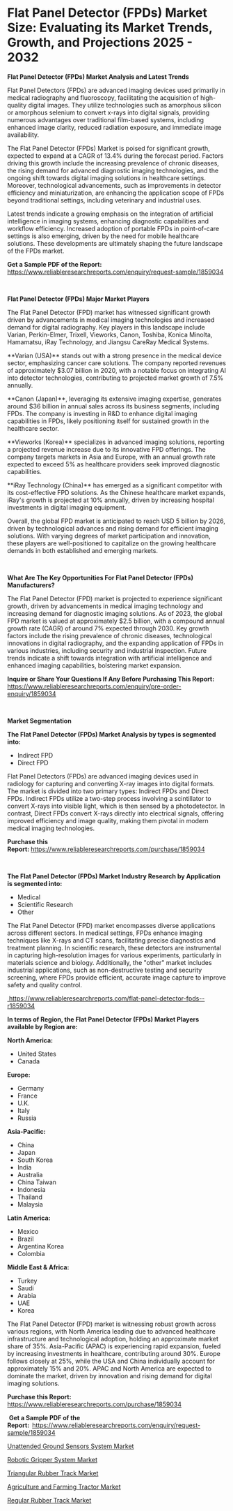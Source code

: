 <p><h1>Flat Panel Detector (FPDs) Market Size: Evaluating its Market Trends, Growth, and Projections 2025 - 2032</h1></p><p><strong>Flat Panel Detector (FPDs) Market Analysis and Latest Trends</strong></p>
<p><p>Flat Panel Detectors (FPDs) are advanced imaging devices used primarily in medical radiography and fluoroscopy, facilitating the acquisition of high-quality digital images. They utilize technologies such as amorphous silicon or amorphous selenium to convert x-rays into digital signals, providing numerous advantages over traditional film-based systems, including enhanced image clarity, reduced radiation exposure, and immediate image availability.</p><p>The Flat Panel Detector (FPDs) Market is poised for significant growth, expected to expand at a CAGR of 13.4% during the forecast period. Factors driving this growth include the increasing prevalence of chronic diseases, the rising demand for advanced diagnostic imaging technologies, and the ongoing shift towards digital imaging solutions in healthcare settings. Moreover, technological advancements, such as improvements in detector efficiency and miniaturization, are enhancing the application scope of FPDs beyond traditional settings, including veterinary and industrial uses.</p><p>Latest trends indicate a growing emphasis on the integration of artificial intelligence in imaging systems, enhancing diagnostic capabilities and workflow efficiency. Increased adoption of portable FPDs in point-of-care settings is also emerging, driven by the need for mobile healthcare solutions. These developments are ultimately shaping the future landscape of the FPDs market.</p></p>
<p><strong>Get a Sample PDF of the Report:&nbsp;</strong> <a href="https://www.reliableresearchreports.com/enquiry/request-sample/1859034?utm_campaign=7&utm_medium=2&utm_source=Github&utm_content=ia&utm_term=12042025&utm_id=flat-panel-detector-fpds">https://www.reliableresearchreports.com/enquiry/request-sample/1859034</a></p>
<p>&nbsp;</p>
<p><strong>Flat Panel Detector (FPDs) Major Market Players</strong></p>
<p><p>The Flat Panel Detector (FPD) market has witnessed significant growth driven by advancements in medical imaging technologies and increased demand for digital radiography. Key players in this landscape include Varian, Perkin-Elmer, Trixell, Vieworks, Canon, Toshiba, Konica Minolta, Hamamatsu, iRay Technology, and Jiangsu CareRay Medical Systems.</p><p>**Varian (USA)** stands out with a strong presence in the medical device sector, emphasizing cancer care solutions. The company reported revenues of approximately $3.07 billion in 2020, with a notable focus on integrating AI into detector technologies, contributing to projected market growth of 7.5% annually.</p><p>**Canon (Japan)**, leveraging its extensive imaging expertise, generates around $36 billion in annual sales across its business segments, including FPDs. The company is investing in R&D to enhance digital imaging capabilities in FPDs, likely positioning itself for sustained growth in the healthcare sector.</p><p>**Vieworks (Korea)** specializes in advanced imaging solutions, reporting a projected revenue increase due to its innovative FPD offerings. The company targets markets in Asia and Europe, with an annual growth rate expected to exceed 5% as healthcare providers seek improved diagnostic capabilities.</p><p>**iRay Technology (China)** has emerged as a significant competitor with its cost-effective FPD solutions. As the Chinese healthcare market expands, iRay's growth is projected at 10% annually, driven by increasing hospital investments in digital imaging equipment.</p><p>Overall, the global FPD market is anticipated to reach USD 5 billion by 2026, driven by technological advances and rising demand for efficient imaging solutions. With varying degrees of market participation and innovation, these players are well-positioned to capitalize on the growing healthcare demands in both established and emerging markets.</p></p>
<p>&nbsp;</p>
<p><strong>What Are The Key Opportunities For Flat Panel Detector (FPDs) Manufacturers?</strong></p>
<p><p>The Flat Panel Detector (FPD) market is projected to experience significant growth, driven by advancements in medical imaging technology and increasing demand for diagnostic imaging solutions. As of 2023, the global FPD market is valued at approximately $2.5 billion, with a compound annual growth rate (CAGR) of around 7% expected through 2030. Key growth factors include the rising prevalence of chronic diseases, technological innovations in digital radiography, and the expanding application of FPDs in various industries, including security and industrial inspection. Future trends indicate a shift towards integration with artificial intelligence and enhanced imaging capabilities, bolstering market expansion.</p></p>
<p><strong>Inquire or Share Your Questions If Any Before Purchasing This Report:</strong> <a href="https://www.reliableresearchreports.com/enquiry/pre-order-enquiry/1859034?utm_campaign=7&utm_medium=2&utm_source=Github&utm_content=ia&utm_term=12042025&utm_id=flat-panel-detector-fpds">https://www.reliableresearchreports.com/enquiry/pre-order-enquiry/1859034</a></p>
<p>&nbsp;</p>
<p><strong>Market Segmentation</strong></p>
<p><strong>The Flat Panel Detector (FPDs) Market Analysis by types is segmented into:</strong></p>
<p><ul><li>Indirect FPD</li><li>Direct FPD</li></ul></p>
<p><p>Flat Panel Detectors (FPDs) are advanced imaging devices used in radiology for capturing and converting X-ray images into digital formats. The market is divided into two primary types: Indirect FPDs and Direct FPDs. Indirect FPDs utilize a two-step process involving a scintillator to convert X-rays into visible light, which is then sensed by a photodetector. In contrast, Direct FPDs convert X-rays directly into electrical signals, offering improved efficiency and image quality, making them pivotal in modern medical imaging technologies.</p></p>
<p><strong>Purchase this Report:&nbsp;</strong><a href="https://www.reliableresearchreports.com/purchase/1859034?utm_campaign=7&utm_medium=2&utm_source=Github&utm_content=ia&utm_term=12042025&utm_id=flat-panel-detector-fpds">https://www.reliableresearchreports.com/purchase/1859034</a></p>
<p>&nbsp;</p>
<p><strong>The Flat Panel Detector (FPDs) Market Industry Research by Application is segmented into:</strong></p>
<p><ul><li>Medical</li><li>Scientific Research</li><li>Other</li></ul></p>
<p><p>The Flat Panel Detector (FPD) market encompasses diverse applications across different sectors. In medical settings, FPDs enhance imaging techniques like X-rays and CT scans, facilitating precise diagnostics and treatment planning. In scientific research, these detectors are instrumental in capturing high-resolution images for various experiments, particularly in materials science and biology. Additionally, the "other" market includes industrial applications, such as non-destructive testing and security screening, where FPDs provide efficient, accurate image capture to improve safety and quality control.</p></p>
<p><a href="https://www.reliableresearchreports.com/flat-panel-detector-fpds--r1859034?utm_campaign=7&utm_medium=2&utm_source=Github&utm_content=ia&utm_term=12042025&utm_id=flat-panel-detector-fpds">&nbsp;https://www.reliableresearchreports.com/flat-panel-detector-fpds--r1859034</a></p>
<p><strong>In terms of Region, the Flat Panel Detector (FPDs) Market Players available by Region are:</strong></p>
<p>
    <p> <strong> North America: </strong>
        <ul>
            <li>United States</li>
            <li>Canada</li>
        </ul>
        </p> 
    <p> <strong> Europe: </strong>
        <ul>
            <li>Germany</li>
            <li>France</li>
            <li>U.K.</li>
            <li>Italy</li>
            <li>Russia</li>
        </ul>
        </p> 
    <p> <strong> Asia-Pacific: </strong>
        <ul>
            <li>China</li>
            <li>Japan</li>
            <li>South Korea</li>
            <li>India</li>
            <li>Australia</li>
            <li>China Taiwan</li>
            <li>Indonesia</li>
            <li>Thailand</li>
            <li>Malaysia</li>
        </ul>
        </p> 
    <p> <strong> Latin America: </strong>
        <ul>
            <li>Mexico</li>
            <li>Brazil</li>
            <li>Argentina Korea</li>
            <li>Colombia</li>
        </ul>
        </p> 
    <p> <strong> Middle East & Africa: </strong>
        <ul>
            <li>Turkey</li>
            <li>Saudi</li>
            <li>Arabia</li>
            <li>UAE</li>
            <li>Korea</li>
        </ul>
    </p>
    </p>
<p><p>The Flat Panel Detector (FPD) market is witnessing robust growth across various regions, with North America leading due to advanced healthcare infrastructure and technological adoption, holding an approximate market share of 35%. Asia-Pacific (APAC) is experiencing rapid expansion, fueled by increasing investments in healthcare, contributing around 30%. Europe follows closely at 25%, while the USA and China individually account for approximately 15% and 20%. APAC and North America are expected to dominate the market, driven by innovation and rising demand for digital imaging solutions.</p></p>
<p><strong>Purchase this Report: </strong><a href="https://www.reliableresearchreports.com/purchase/1859034?utm_campaign=7&utm_medium=2&utm_source=Github&utm_content=ia&utm_term=12042025&utm_id=flat-panel-detector-fpds">https://www.reliableresearchreports.com/purchase/1859034</a></p>
<p>&nbsp;<strong>Get a Sample PDF of the Report:&nbsp;&nbsp;</strong><a href="https://www.reliableresearchreports.com/enquiry/request-sample/1859034?utm_campaign=7&utm_medium=2&utm_source=Github&utm_content=ia&utm_term=12042025&utm_id=flat-panel-detector-fpds">https://www.reliableresearchreports.com/enquiry/request-sample/1859034</a></p>
<p><strong></strong></p>
<p><p><a href="https://github.com/supashcriana/Market-Research-Report-List-1/blob/main/unattended-ground-sensors-system-market.md?utm_campaign=7&utm_medium=2&utm_source=Github&utm_content=ia&utm_term=12042025&utm_id=flat-panel-detector-fpds">Unattended Ground Sensors System Market</a></p><p><a href="https://github.com/joubehobock75/Market-Research-Report-List-1/blob/main/robotic-gripper-system-market.md?utm_campaign=7&utm_medium=2&utm_source=Github&utm_content=ia&utm_term=12042025&utm_id=flat-panel-detector-fpds">Robotic Gripper System Market</a></p><p><a href="https://github.com/gasiorgary79/Market-Research-Report-List-1/blob/main/triangular-rubber-track-market.md?utm_campaign=7&utm_medium=2&utm_source=Github&utm_content=ia&utm_term=12042025&utm_id=flat-panel-detector-fpds">Triangular Rubber Track Market</a></p><p><a href="https://github.com/ozolsgasko02/Market-Research-Report-List-1/blob/main/agriculture-and-farming-tractor-market.md?utm_campaign=7&utm_medium=2&utm_source=Github&utm_content=ia&utm_term=12042025&utm_id=flat-panel-detector-fpds">Agriculture and Farming Tractor Market</a></p><p><a href="https://github.com/vigatoimrene04/Market-Research-Report-List-1/blob/main/regular-rubber-track-market.md?utm_campaign=7&utm_medium=2&utm_source=Github&utm_content=ia&utm_term=12042025&utm_id=flat-panel-detector-fpds">Regular Rubber Track Market</a></p></p>